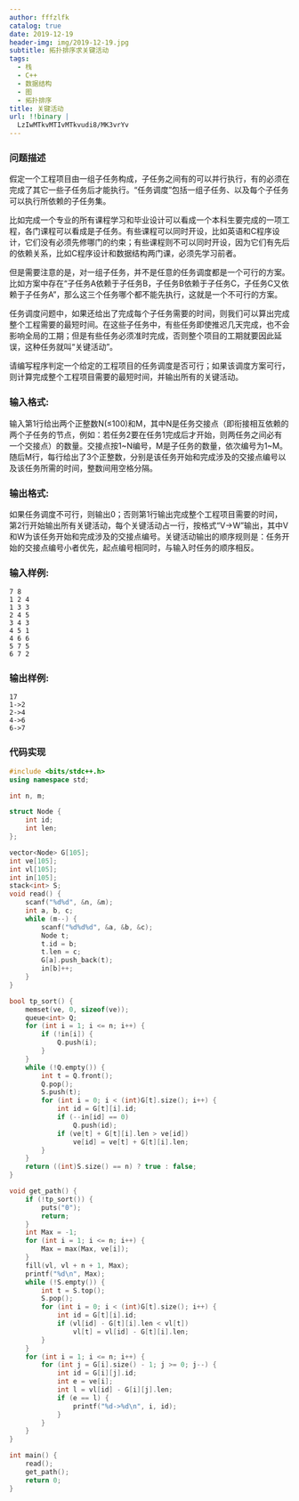 ```yaml
---
author: fffzlfk
catalog: true
date: 2019-12-19
header-img: img/2019-12-19.jpg
subtitle: 拓扑排序求关键活动
tags:
  - 栈
  - C++
  - 数据结构
  - 图
  - 拓扑排序
title: 关键活动
url: !!binary |
  LzIwMTkvMTIvMTkvudi8/MK3vrYv
---
```



### 问题描述
假定一个工程项目由一组子任务构成，子任务之间有的可以并行执行，有的必须在完成了其它一些子任务后才能执行。“任务调度”包括一组子任务、以及每个子任务可以执行所依赖的子任务集。

比如完成一个专业的所有课程学习和毕业设计可以看成一个本科生要完成的一项工程，各门课程可以看成是子任务。有些课程可以同时开设，比如英语和C程序设计，它们没有必须先修哪门的约束；有些课程则不可以同时开设，因为它们有先后的依赖关系，比如C程序设计和数据结构两门课，必须先学习前者。

但是需要注意的是，对一组子任务，并不是任意的任务调度都是一个可行的方案。比如方案中存在“子任务A依赖于子任务B，子任务B依赖于子任务C，子任务C又依赖于子任务A”，那么这三个任务哪个都不能先执行，这就是一个不可行的方案。

任务调度问题中，如果还给出了完成每个子任务需要的时间，则我们可以算出完成整个工程需要的最短时间。在这些子任务中，有些任务即使推迟几天完成，也不会影响全局的工期；但是有些任务必须准时完成，否则整个项目的工期就要因此延误，这种任务就叫“关键活动”。

请编写程序判定一个给定的工程项目的任务调度是否可行；如果该调度方案可行，则计算完成整个工程项目需要的最短时间，并输出所有的关键活动。

### 输入格式:
输入第1行给出两个正整数N(≤100)和M，其中N是任务交接点（即衔接相互依赖的两个子任务的节点，例如：若任务2要在任务1完成后才开始，则两任务之间必有一个交接点）的数量。交接点按1~N编号，M是子任务的数量，依次编号为1~M。随后M行，每行给出了3个正整数，分别是该任务开始和完成涉及的交接点编号以及该任务所需的时间，整数间用空格分隔。

### 输出格式:
如果任务调度不可行，则输出0；否则第1行输出完成整个工程项目需要的时间，第2行开始输出所有关键活动，每个关键活动占一行，按格式“V->W”输出，其中V和W为该任务开始和完成涉及的交接点编号。关键活动输出的顺序规则是：任务开始的交接点编号小者优先，起点编号相同时，与输入时任务的顺序相反。

### 输入样例:
```
7 8
1 2 4
1 3 3
2 4 5
3 4 3
4 5 1
4 6 6
5 7 5
6 7 2
```
### 输出样例:
```
17
1->2
2->4
4->6
6->7
```

### 代码实现
```cpp
#include <bits/stdc++.h>
using namespace std;

int n, m;

struct Node {
    int id;
    int len;
};

vector<Node> G[105];
int ve[105];
int vl[105];
int in[105];
stack<int> S;
void read() {
    scanf("%d%d", &n, &m);
    int a, b, c;
    while (m--) {
        scanf("%d%d%d", &a, &b, &c);
        Node t;
        t.id = b;
        t.len = c;
        G[a].push_back(t);
        in[b]++;
    }
}

bool tp_sort() {
    memset(ve, 0, sizeof(ve));
    queue<int> Q;
    for (int i = 1; i <= n; i++) {
        if (!in[i]) {
            Q.push(i);
        }
    }
    while (!Q.empty()) {
        int t = Q.front();
        Q.pop();
        S.push(t);
        for (int i = 0; i < (int)G[t].size(); i++) {
            int id = G[t][i].id;
            if (--in[id] == 0)
                Q.push(id);
            if (ve[t] + G[t][i].len > ve[id])
                ve[id] = ve[t] + G[t][i].len;
        }
    }
    return ((int)S.size() == n) ? true : false;
}

void get_path() {
    if (!tp_sort()) {
        puts("0");
        return;
    }
    int Max = -1;
    for (int i = 1; i <= n; i++) {
        Max = max(Max, ve[i]);
    }
    fill(vl, vl + n + 1, Max);
    printf("%d\n", Max);
    while (!S.empty()) {
        int t = S.top();
        S.pop();
        for (int i = 0; i < (int)G[t].size(); i++) {
            int id = G[t][i].id;
            if (vl[id] - G[t][i].len < vl[t])
                vl[t] = vl[id] - G[t][i].len;
        }
    }
    for (int i = 1; i <= n; i++) {
        for (int j = G[i].size() - 1; j >= 0; j--) {
            int id = G[i][j].id;
            int e = ve[i];
            int l = vl[id] - G[i][j].len;
            if (e == l) {
                printf("%d->%d\n", i, id);
            }
        }
    }
}

int main() {
    read();
    get_path();
    return 0;
}
```